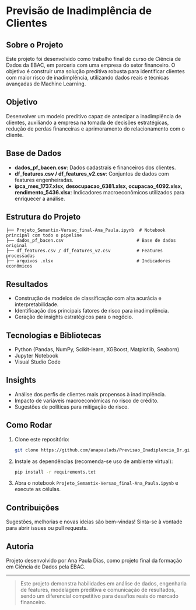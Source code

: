 # Previsão de Inadimplência de Clientes

## Sobre o Projeto
Este projeto foi desenvolvido como trabalho final do curso de Ciência de Dados da EBAC, em parceria com uma empresa do setor financeiro. O objetivo é construir uma solução preditiva robusta para identificar clientes com maior risco de inadimplência, utilizando dados reais e técnicas avançadas de Machine Learning.

## Objetivo
Desenvolver um modelo preditivo capaz de antecipar a inadimplência de clientes, auxiliando a empresa na tomada de decisões estratégicas, redução de perdas financeiras e aprimoramento do relacionamento com o cliente.

## Base de Dados
- **dados_pf_bacen.csv**: Dados cadastrais e financeiros dos clientes.
- **df_features.csv / df_features_v2.csv**: Conjuntos de dados com features engenheiradas.
- **ipca_mes_1737.xlsx, desocupacao_6381.xlsx, ocupacao_4092.xlsx, rendimento_5436.xlsx**: Indicadores macroeconômicos utilizados para enriquecer a análise.

## Estrutura do Projeto
```
├── Projeto_Semantix-Versao_final-Ana_Paula.ipynb  # Notebook principal com todo o pipeline
├── dados_pf_bacen.csv                            # Base de dados original
├── df_features.csv / df_features_v2.csv          # Features processadas
├── arquivos .xlsx                                # Indicadores econômicos
```

## Resultados
- Construção de modelos de classificação com alta acurácia e interpretabilidade.
- Identificação dos principais fatores de risco para inadimplência.
- Geração de insights estratégicos para o negócio.

## Tecnologias e Bibliotecas
- Python (Pandas, NumPy, Scikit-learn, XGBoost, Matplotlib, Seaborn)
- Jupyter Notebook
- Visual Studio Code

## Insights
- Análise dos perfis de clientes mais propensos à inadimplência.
- Impacto de variáveis macroeconômicas no risco de crédito.
- Sugestões de políticas para mitigação de risco.

## Como Rodar
1. Clone este repositório:
   ```bash
   git clone https://github.com/anapaulads/Previsao_Inadiplencia_Br.git
   ```
2. Instale as dependências (recomenda-se uso de ambiente virtual):
   ```bash
   pip install -r requirements.txt
   ```
3. Abra o notebook `Projeto_Semantix-Versao_final-Ana_Paula.ipynb` e execute as células.

## Contribuições
Sugestões, melhorias e novas ideias são bem-vindas! Sinta-se à vontade para abrir issues ou pull requests.

## Autoria
Projeto desenvolvido por Ana Paula Dias, como projeto final da formação em Ciência de Dados pela EBAC.

---

> Este projeto demonstra habilidades em análise de dados, engenharia de features, modelagem preditiva e comunicação de resultados, sendo um diferencial competitivo para desafios reais do mercado financeiro.
